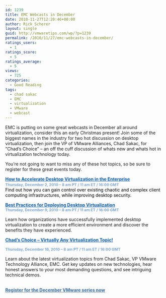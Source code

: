 ```yaml
---
id: 1239
title: EMC Webcasts in December
date: 2010-11-27T12:20:46+00:00
author: Rick Scherer
layout: single
guid: http://vmwaretips.com/wp/?p=1239
permalink: /2010/11/27/emc-webcasts-in-december/
ratings_users:
  - 1
ratings_score:
  - 5
ratings_average:
  - 5
views:
  - 725
categories:
  - Good Reading
tags:
  - chad sakac
  - EMC
  - virtualization
  - VMware
  - webcast
---
```

EMC is putting on some great webcasts in December all around virtualization, consider this an early Christmas present! Join some of the biggest names in the industry for two hot discussion on desktop virtualization, then join the VP of VMware Alliances, Chad Sakac, for &#8220;Chad&#8217;s Choice&#8221; &#8211; an off the cuff discussion of whats new and whats hot in virtualization technology today.

You&#8217;re not going to want to miss any of these hot topics, so be sure to register for these great events today.

<a style="font-weight: bold; color: #085bb3;" href="http://info.emc.com/mk/submit/rd?_JS=T&URL=http%3A%2F%2Finfo.emc.com%2Fmk%2Fget%2FDBM9588-14423_raf_lp?reg_src=PA_VMware&CID=&EID=DBM9588-14421&URL_Desc=Invitation%20Email%20Web%20View%20Body%3A%20Link%20to%20Individual%20Landing%20Page%20for%20Event%201&msg=ENG" target="_blank">How to Accelerate Desktop Virtualization in the Enterprise</a><span style="font-size: 12px; font-weight: bold; color: #7aa6db;"><br /> Thursday, December 2, 2010 &#8211; 8 am PT / 11 am ET / 16:00 GMT</span><span style="color: #000000;"><br /> Find out how you can gain control over existing chaotic and complex client computing infrastructures, while improving desktop security.</span>

<a style="font-weight: bold; color: #085bb3;" href="http://info.emc.com/mk/submit/rd?_JS=T&URL=http%3A%2F%2Finfo.emc.com%2Fmk%2Fget%2FDBM9588-14424_raf_lp?reg_src=PA_VMware&CID=&EID=DBM9588-14421&URL_Desc=Invitation%20Email%20Web%20View%20Body%3A%20Link%20to%20Individual%20Landing%20Page%20for%20Event%202&msg=ENG">Best Practices for Deploying Desktop Virtualization</a><span style="font-size: 12px; font-weight: bold; color: #7aa6db;"><br /> Thursday, December 9, 2010 &#8211; 8 am PT / 11 am ET / 16:00 GMT</span>
  
Learn how organizations have successfully implemented desktop virtualization to create a more efficient environment and discover the benefits they have experienced.

<a style="font-weight: bold; color: #085bb3;" href="http://info.emc.com/mk/submit/rd?_JS=T&URL=http%3A%2F%2Finfo.emc.com%2Fmk%2Fget%2FDBM9588-14425_raf_lp?reg_src=PA_VMware&CID=&EID=DBM9588-14421&URL_Desc=Invitation%20Email%20Web%20View%20Body%3A%20Link%20to%20Individual%20Landing%20Page%20for%20Last%20Event&msg=ENG" target="_blank">Chad’s Choice &#8211; Virtually Any Virtualization Topic!</a>
  
<span style="font-size: 12px; font-weight: bold; color: #7aa6db;">Thursday, December 16, 2010 &#8211; 8 am PT / 11 am ET / 16:00 GMT</span>
  
Learn about the latest virtualization topics from Chad Sakac, VP VMware Technology Alliance, EMC. Get key updates on new technologies, hear honest answers to your most demanding questions, and see intriguing technical demos.

<a style="font-weight: bold; color: #3469a3;" href="http://info.emc.com/mk/submit/rd?_JS=T&URL=http%3A%2F%2Finfo.emc.com%2Fmk%2Fget%2FDBM9588-14421_OE%3Freg_src=PA_VMware&CID=&EID=DBM9588-14421&URL_Desc=Invitation%20Email%20Web%20View%20Body%3A%20Registration%20Text%20Link&msg=ENG" target="_blank"><br /> Register for the December VMware series now</a>